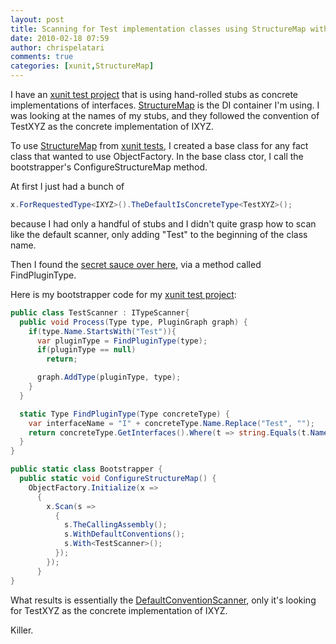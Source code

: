 ```yaml
---
layout: post
title: Scanning for Test implementation classes using StructureMap with xunit
date: 2010-02-18 07:59
author: chrispelatari
comments: true
categories: [xunit,StructureMap]
---
```


I have an [xunit test project](http://xunit.codeplex.com/) that is using hand-rolled stubs as concrete implementations of interfaces.
[StructureMap](http://structuremap.sourceforge.net/Default.htm) is
the DI container I'm using. I was looking at the names of my stubs, and they
followed the convention of TestXYZ as the concrete implementation of IXYZ.

To use [StructureMap](http://structuremap.sourceforge.net/Default.htm) from [xunit tests](http://xunit.codeplex.com/), I created a base
class for any fact class that wanted to use ObjectFactory. In the base class
ctor, I call the bootstrapper's ConfigureStructureMap method.

At first I just had a bunch of
```csharp
x.ForRequestedType<IXYZ>().TheDefaultIsConcreteType<TestXYZ>();
```
because I had only a handful of stubs and I didn't quite grasp how to scan like
the default scanner, only adding "Test" to the beginning of the class name.

Then I found the [secret sauce over here](http://www.bjoernrochel.de/2009/07/24/cutting-the-fluff-from-service-registration-or-how-to-do-funky-stuff-with-coc-castledynamicproxy-structuremap/), via a method called FindPluginType.

Here is my bootstrapper code for my [xunit test project](http://xunit.codeplex.com/):

```csharp
public class TestScanner : ITypeScanner{
  public void Process(Type type, PluginGraph graph) {
    if(type.Name.StartsWith("Test")){
      var pluginType = FindPluginType(type);
      if(pluginType == null)
        return;

      graph.AddType(pluginType, type);
    }				
  }

  static Type FindPluginType(Type concreteType) {
    var interfaceName = "I" + concreteType.Name.Replace("Test", "");
    return concreteType.GetInterfaces().Where(t => string.Equals(t.Name, interfaceName, StringComparison.Ordinal)).FirstOrDefault();
  }
}

public static class Bootstrapper {
  public static void ConfigureStructureMap() {
    ObjectFactory.Initialize(x =>
      {
        x.Scan(s =>
          {
            s.TheCallingAssembly();
            s.WithDefaultConventions();
            s.With<TestScanner>();
          });
        });
      }
}
```

What
results is essentially the [DefaultConventionScanner](http://structuremap.sourceforge.net/ScanningAssemblies.htm#section9),
only it's looking for TestXYZ as the concrete implementation of IXYZ.

Killer.

